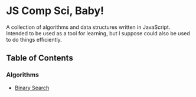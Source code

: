 # JS Comp Sci, Baby!

A collection of algorithms and data structures written in JavaScript. Intended to be used as a tool for learning, but I suppose could also be used to do things efficiently.

## Table of Contents

### Algorithms

- [Binary Search](algorithms/binary-search)
